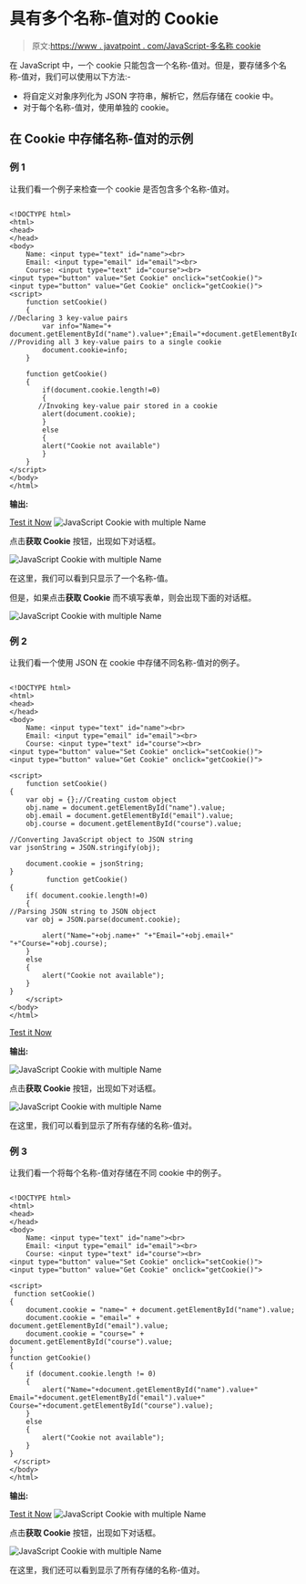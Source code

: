 # 具有多个名称-值对的 Cookie

> 原文:[https://www . javatpoint . com/JavaScript-多名称 cookie](https://www.javatpoint.com/javascript-cookie-with-multiple-name)

在 JavaScript 中，一个 cookie 只能包含一个名称-值对。但是，要存储多个名称-值对，我们可以使用以下方法:-

*   将自定义对象序列化为 JSON 字符串，解析它，然后存储在 cookie 中。
*   对于每个名称-值对，使用单独的 cookie。

## 在 Cookie 中存储名称-值对的示例

### 例 1

让我们看一个例子来检查一个 cookie 是否包含多个名称-值对。

```

<!DOCTYPE html>
<html>
<head>
</head>
<body>
    Name: <input type="text" id="name"><br>
    Email: <input type="email" id="email"><br>
    Course: <input type="text" id="course"><br>
<input type="button" value="Set Cookie" onclick="setCookie()">
<input type="button" value="Get Cookie" onclick="getCookie()">
<script>
    function setCookie()
    {
//Declaring 3 key-value pairs
        var info="Name="+ document.getElementById("name").value+";Email="+document.getElementById("email").value+";Course="+document.getElementById("course").value;
//Providing all 3 key-value pairs to a single cookie
        document.cookie=info;
    }

    function getCookie()
    {
        if(document.cookie.length!=0)
        {
       //Invoking key-value pair stored in a cookie
        alert(document.cookie);
        }
        else
        {
        alert("Cookie not available")
        }
    }
</script>
</body>
</html>

```

**输出:**

[Test it Now](https://www.javatpoint.com/oprweb/test.jsp?filename=JavaScriptCookiewithmultipleNameExample1) ![JavaScript Cookie with multiple Name](../Images/538ea17ee0e19f23c95afdaee9be990e.png)

点击**获取 Cookie** 按钮，出现如下对话框。

![JavaScript Cookie with multiple Name](../Images/73419812c3b2dff34d2f211b148bbd57.png)

在这里，我们可以看到只显示了一个名称-值。

但是，如果点击**获取 Cookie** 而不填写表单，则会出现下面的对话框。

![JavaScript Cookie with multiple Name](../Images/10de2f445f86541c46845e81807595ec.png)

### 例 2

让我们看一个使用 JSON 在 cookie 中存储不同名称-值对的例子。

```

<!DOCTYPE html>
<html>
<head>
</head>
<body>
    Name: <input type="text" id="name"><br>
    Email: <input type="email" id="email"><br>
    Course: <input type="text" id="course"><br>
<input type="button" value="Set Cookie" onclick="setCookie()">
<input type="button" value="Get Cookie" onclick="getCookie()">

<script>
    function setCookie()
{
    var obj = {};//Creating custom object
    obj.name = document.getElementById("name").value;
    obj.email = document.getElementById("email").value;
    obj.course = document.getElementById("course").value;

//Converting JavaScript object to JSON string    
var jsonString = JSON.stringify(obj);

    document.cookie = jsonString;
}
         function getCookie()
{
    if( document.cookie.length!=0)
    {
//Parsing JSON string to JSON object
    var obj = JSON.parse(document.cookie);

        alert("Name="+obj.name+" "+"Email="+obj.email+" "+"Course="+obj.course);
    }
    else
    {
        alert("Cookie not available");
    }
}
    </script>
</body>
</html>

```

[Test it Now](https://www.javatpoint.com/oprweb/test.jsp?filename=JavaScriptCookiewithmultipleNameExample2)

**输出:**

![JavaScript Cookie with multiple Name](../Images/fbaa4fb4df74418798b20df39ed60463.png)

点击**获取 Cookie** 按钮，出现如下对话框。

![JavaScript Cookie with multiple Name](../Images/df1664726cb0a1ddaf4ba63822e11660.png)

在这里，我们可以看到显示了所有存储的名称-值对。

### 例 3

让我们看一个将每个名称-值对存储在不同 cookie 中的例子。

```

<!DOCTYPE html>
<html>
<head>
</head>
<body>
    Name: <input type="text" id="name"><br>
    Email: <input type="email" id="email"><br>
    Course: <input type="text" id="course"><br>
<input type="button" value="Set Cookie" onclick="setCookie()">
<input type="button" value="Get Cookie" onclick="getCookie()">

<script>
 function setCookie()
{
    document.cookie = "name=" + document.getElementById("name").value;
    document.cookie = "email=" + document.getElementById("email").value;
    document.cookie = "course=" + document.getElementById("course").value;
}
function getCookie()
{
    if (document.cookie.length != 0)
    {
        alert("Name="+document.getElementById("name").value+" Email="+document.getElementById("email").value+" Course="+document.getElementById("course").value);
    }    
    else
    {
        alert("Cookie not available");
    }
}   
 </script>
</body>
</html>

```

**输出:**

[Test it Now](https://www.javatpoint.com/oprweb/test.jsp?filename=JavaScriptCookiewithmultipleNameExample3) ![JavaScript Cookie with multiple Name](../Images/152aaa15a1e03f7ec39296acefefe6c6.png)

点击**获取 Cookie** 按钮，出现如下对话框。

![JavaScript Cookie with multiple Name](../Images/72727e6874a8c81bec3ca89a1bb692b2.png)

在这里，我们还可以看到显示了所有存储的名称-值对。